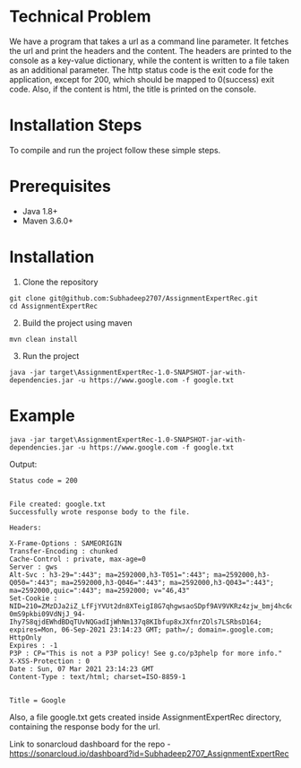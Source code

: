 # Technical Problem

We have a program that takes a url as a command line parameter. It fetches the url and print the headers and the content.  The headers are printed to the console as a key-value dictionary, while the content is written to a file taken as an additional parameter.  The http status code is the exit code for the application, except for 200, which should be mapped to 0(success) exit code.
Also, if the content is html, the title is printed on the console.

# Installation Steps

To compile and run the project follow these simple steps.

# Prerequisites

- Java 1.8+
- Maven 3.6.0+

# Installation

1. Clone the repository
```
git clone git@github.com:Subhadeep2707/AssignmentExpertRec.git
cd AssignmentExpertRec
```
2. Build the project using maven
```
mvn clean install
```
3. Run the project
```
java -jar target\AssignmentExpertRec-1.0-SNAPSHOT-jar-with-dependencies.jar -u https://www.google.com -f google.txt
```

# Example
```
java -jar target\AssignmentExpertRec-1.0-SNAPSHOT-jar-with-dependencies.jar -u https://www.google.com -f google.txt
```
Output:

```
Status code = 200


File created: google.txt
Successfully wrote response body to the file.

Headers:

X-Frame-Options : SAMEORIGIN
Transfer-Encoding : chunked
Cache-Control : private, max-age=0
Server : gws
Alt-Svc : h3-29=":443"; ma=2592000,h3-T051=":443"; ma=2592000,h3-Q050=":443"; ma=2592000,h3-Q046=":443"; ma=2592000,h3-Q043=":443"; ma=2592000,quic=":443"; ma=2592000; v="46,43"
Set-Cookie : NID=210=ZMzDJa2iZ_LfFjYVUt2dn8XTeigI8G7qhgwsaoSDpf9AV9VKRz4zjw_bmj4hc6dvVdf7PGFOe1Iqrmcz5ssClveMR-0mS9pkbi09VdNjJ_94-Ihy7S8qjdEWhdBDqTUvNQGadIjWhNm137q8KIbfup8xJXfnrZOls7LSRbsD164; expires=Mon, 06-Sep-2021 23:14:23 GMT; path=/; domain=.google.com; HttpOnly
Expires : -1
P3P : CP="This is not a P3P policy! See g.co/p3phelp for more info."
X-XSS-Protection : 0
Date : Sun, 07 Mar 2021 23:14:23 GMT
Content-Type : text/html; charset=ISO-8859-1


Title = Google
```

Also, a file google.txt gets created inside AssignmentExpertRec directory, containing the response body for the url.

Link to sonarcloud dashboard for the repo - https://sonarcloud.io/dashboard?id=Subhadeep2707_AssignmentExpertRec

